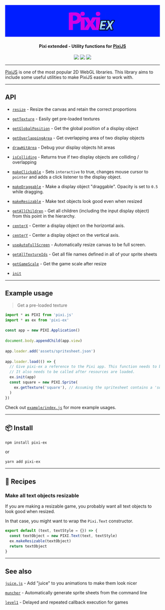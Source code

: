 <img src="./pixi-ex.png">
<h4 align="center">
  Pixi extended - Utility functions for <a href="https://github.com/pixijs/pixi.js">PixiJS</a>
</h4>

<div align="center">
  <img src="https://badgen.net/npm/v/pixi-ex?icon=npm" />
  <img src="https://badgen.net/bundlephobia/minzip/pixi-ex" />
  <img src="https://badgen.net/github/last-commit/sajmoni/pixi-ex?icon=github" />
</div>

---

[PixiJS](https://github.com/pixijs/pixi.js) is one of the most popular 2D WebGL libraries. This library aims to include some useful utilities to make PixiJS easier to work with.

---

## API

- [`resize`](docs/resize.md) - Resize the canvas and retain the correct proportions

- [`getTexture`](docs/getTexture.md) - Easily get pre-loaded textures

- [`getGlobalPosition`](docs/getGlobalPosition.md) - Get the global position of a display object

- [`getOverlappingArea`](docs/getOverlappingArea.md) - Get overlapping area of two display objects

- [`drawHitArea`](docs/drawHitArea.md) - Debug your display objects hit areas

- [`isColliding`](docs/isColliding.md) - Returns true if two display objects are colliding / overlapping

- [`makeClickable`](docs/makeClickable.md) - Sets `interactive` to true, changes mouse cursor to `pointer` and adds a click listener to the display object.

- [`makeDraggable`](docs/makeDraggable.md) - Make a display object "draggable". Opacity is set to `0.5` while dragging.

- [`makeResizable`](docs/makeResizable.md) - Make text objects look good even when resized

- [`getAllChildren`](docs/getAllChildren.md) - Get all children (including the input display object) from this point in the hierarchy.

- [`centerX`](docs/centerX.md) - Center a display object on the horizontal axis.

- [`centerY`](docs/centerY.md) - Center a display object on the vertical axis.

- [`useAutoFullScreen`](docs/useAutoFullScreen.md) - Automatically resize canvas to be full screen.

- [`getAllTextureIds`](docs/getAllTextureIds.md) - Get all file names defined in all of your sprite sheets

- [`getGameScale`](api/getGameScale.md) - Get the game scale after resize

- [`init`](api/init.md)

---

## Example usage

> Get a pre-loaded texture

```js
import * as PIXI from 'pixi.js'
import * as ex from 'pixi-ex'

const app = new PIXI.Application()

document.body.appendChild(app.view)

app.loader.add('assets/spritesheet.json')

app.loader.load(() => {
  // Give pixi-ex a reference to the Pixi app. This function needs to be called before any other calls to pixi-ex.
  // It also needs to be called after resources are loaded.
  ex.init(app)
  const square = new PIXI.Sprite(
    ex.getTexture('square'), // Assuming the spritesheet contains a 'square' texture
  )
})
```

Check out [`example/index.js`](example/index.js) for more example usages.

---

## :package: Install

`npm install pixi-ex`

or

`yarn add pixi-ex`

---

## :book: Recipes

### Make all text objects resizable

If you are making a resizable game, you probably want all text objects to look good when resized.

In that case, you might want to wrap the `Pixi.Text` constructor.

```js
export default (text, textStyle = {}) => {
  const textObject = new PIXI.Text(text, textStyle)
  ex.makeResizable(textObject)
  return textObject
}
```

---

## See also

[`juice.js`](https://github.com/rymdkraftverk/juice.js) - Add "juice" to you animations to make them look nicer

[`muncher`](https://github.com/sajmoni/muncher) - Automatically generate sprite sheets from the command line

[`level1`](https://github.com/rymdkraftverk/level1) - Delayed and repeated callback execution for games
